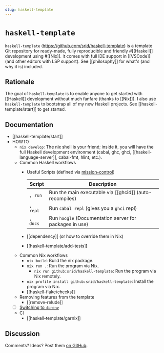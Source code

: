 ```yaml
---
slug: haskell-template
---
```


# `haskell-template`

`haskell-template` (<https://github.com/srid/haskell-template>) is a template Git repository for ready-made, fully reproducible and friendly #[[Haskell]] development using #[[Nix]]. It comes with full IDE support in [[VSCode]] (and other editors with LSP support). See [[philosophy]] for what's (and why it is) included.

## Rationale

The goal of `haskell-template` is to enable anyone to get started with [[Haskell]] development without much fanfare (thanks to [[Nix]]). I also use `haskell-template` to bootstrap all of my new Haskell projects. See [[haskell-template/start]] to get started.

## Documentation

- [[haskell-template/start]]
- HOWTO
  - `nix develop`: The nix shell is your friend; inside it, you will have the full Haskell development environment (cabal, ghc, ghci, [[haskell-language-server]], cabal-fmt, hlint, etc.).
  - Common Haskell workflows
    - Useful Scripts (defined via [mission-control](https://github.com/Platonic-Systems/mission-control))

      | Script   | Description                                             |
      | -------- | ------------------------------------------------------- |
      | `, run`  | Run the main executable via [[ghcid]] (auto-recompiles) |
      | `, repl` | Run `cabal repl` (gives you a `ghci` repl)              |
      | `, docs` | Run `hoogle` (Documentation server for packages in use) |

    - [[dependency]] (or how to override them in Nix)
    - [[haskell-template/add-tests]]
  - Common Nix workflows
    - `nix build`: Build the nix package.
    - `nix run .`: Run the program via Nix.
      - `nix run github:srid/haskell-template`: Run the program via Nix remotely.
    - `nix profile install github:srid/haskell-template`: Install the program via Nix.
    - [[haskell-flake/checks]]
  - Removing features from the template
    - [[remove-relude]]
  - [ ] [Switching to `direnv`](https://github.com/srid/haskell-template/issues/3)
  - CI
    - [[haskell-template/garnix]]


## Discussion

Comments? Ideas? Post them [on GitHub](https://github.com/srid/haskell-template/discussions).